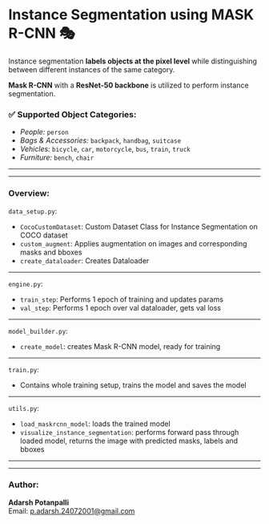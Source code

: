 # Instance Segmentation using MASK R-CNN 🎭

Instance segmentation **labels objects at the pixel level** while distinguishing between different instances of the same category.

**Mask R-CNN** with a **ResNet-50 backbone** is utilized to perform instance segmentation.

### ✅ **Supported Object Categories:**
* *People:* `person`
* *Bags & Accessories:* `backpack`, `handbag`, `suitcase`
* *Vehicles:* `bicycle`, `car`, `motorcycle`, `bus`, `train`, `truck`
* *Furniture:* `bench`, `chair`
---
---
### **Overview**: 

`data_setup.py`:

* `CocoCustomDataset`: Custom Dataset Class for Instance Segmentation on COCO dataset 
* `custom_augment`: Applies augmentation on images and corresponding masks and bboxes
* `create_dataloader`: Creates Dataloader
---
`engine.py`:

* `train_step`: Performs 1 epoch of training and updates params
* `val_step`: Performs 1 epoch over val dataloader, gets val loss
---
`model_builder.py`:

* `create_model`: creates Mask R-CNN model, ready for training
---

`train.py`:

* Contains whole training setup, trains the model and saves the model
---

`utils.py`:

* `load_maskrcnn_model`: loads the trained model
* `visualize_instance_segmentation`: performs forward pass through loaded model, returns the image with predicted masks, labels and bboxes

---
---
### **Author**:

**Adarsh Potanpalli**  
Email: [p.adarsh.24072001@gmail.com](mailto:p.adarsh.24072001@gmail.com)
